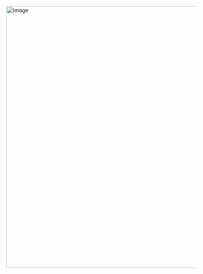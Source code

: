 <img width="692" height="692" alt="image" src="https://github.com/user-attachments/assets/f992dc68-6cdc-4c34-b2e9-6ff67d59f1a7" />

